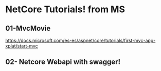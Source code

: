 # NetCore Tutorials! from MS
## 01-MvcMovie
https://docs.microsoft.com/es-es/aspnet/core/tutorials/first-mvc-app-xplat/start-mvc

## 02- Netcore Webapi with swagger!
